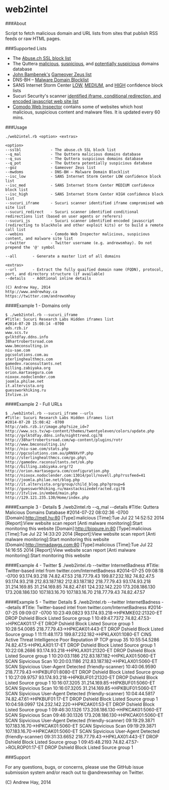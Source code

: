 web2intel
=========

###About

Script to fetch malicious domain and URL lists from sites that publish RSS feeds or raw HTML pages.

###Supported Lists

* The <a href="https://sslbl.abuse.ch/sslbl.rss">Abuse.ch SSL block list</a>
* The Quttera <a href="http://quttera.com/lists/malicious">malicious</a>, <a href="http://quttera.com/lists/suspicious">suspicious</a>, and <a href="http://quttera.com/lists/suspicious">potentially suspicious</a> domains database
* <a href="http://osint.bambenekconsulting.com/manual/goz-domlist.txt">John Bambenek's</a> <a href="http://osint.bambenekconsulting.com/feeds/goz-domlist.txt">Gameover Zeus list</a>
* DNS-BH – <a href="http://mirror1.malwaredomains.com/files/domains.txt">Malware Domain Blocklist</a>
* SANS Internet Storm Center <a href="https://isc.sans.edu/feeds/suspiciousdomains_Low.txt">LOW</a>, <a href="https://isc.sans.edu/feeds/suspiciousdomains_Medium.txt">MEDIUM</a>, and <a href="https://isc.sans.edu/feeds/suspiciousdomains_High.txt">HIGH</a> confidence block lists
* Sucuri Security's scanner <a href="http://labs.sucuri.net/?malware">identified iframe, conditional redirection, and encoded javascript web site list</a>
* <a href="http://app.webinspector.com/public/recent_detections">Comodo Web Inspector</a> contains some of websites which host malicious, suspicious content and malware files. It is updated every 60 mins. 

###Usage

	./web2intel.rb <option> <extras>

	<option>
	--sslbl 			- The abuse.ch SSL block list
	--q_mal 			- The Quttera malicious domains database
	--q_sus 			- The Quttera suspicious domains database
	--q_pot 			- The Quttera potentially suspicious database
	--goz 				- Gameover Zeus list
	--mwdoms 			- DNS-BH – Malware Domain Blocklist
	--isc_low			- SANS Internet Storm Center LOW confidence block list
	--isc_med			- SANS Internet Storm Center MEDIUM confidence block list
	--isc_high			- SANS Internet Storm Center HIGH confidence block list
	--sucuri_iframe		- Sucuri scanner identified iframe compromised web site list
	--sucuri_redirect	- Sucuri scanner identified conditional redirections list (based on user agents or referers)
	--sucuri_js			- Sucuri scanner identified encoded javascript (redirecting to blackhole and other exploit kits) or to build a remote call list
	--webins 			- Comodo Web Inspector malicious, suspicious content, and malware site list
	--twitter			- Twitter username (e.g. andrewsmhay). Do not prepend the '@' symbol

	--all 		- Generate a master list of all domains

	<extras>
	--url		- Extract the fully quaified domain name (FQDN), protocol, port, and directory structure (if available)
	--details	- Addtional inline details

	(C) Andrew Hay, 2014
	http://www.andrewhay.ca
	https://twitter.com/andrewsmhay

####Example 1 - Domains only

	$ ./web2intel.rb --sucuri_iframe
	#Title: Sucuri Research Labs Hidden iframes list
	#2014-07-20 15:08:14 -0700
	ads.rzb.ir
	www.scs.tv
	gvlktdfay.ddns.info
	38hartrobertsroad.com
	www.bmconsulting.in
	niu-sae.com
	pgcsolutions.com.au
	sterlinghealthmcs.com
	gamedev.raconsultants.net
	billing.zabiyaka.org
	orion.martasegura.com
	nioxox.nodoclender.com
	joomla.philae.net
	it.altervista.org
	guessworkhiking.ru
	1tvlive.in

####Example 2 - Full URLs

	$ ./web2intel.rb --sucuri_iframe --urls
	#Title: Sucuri Research Labs Hidden iframes list
	#2014-07-20 15:08:42 -0700
	http://ads.rzb.ir/image.php?size_id=7
	http://www.scs.tv/wp-content/themes/twentyeleven/colors/update.php
	http://gvlktdfay.ddns.info/nighttrend.cgi?8
	http://38hartrobertsroad.com/wp-content/plugins/rotr
	http://www.bmconsulting.in/
	http://niu-sae.com/stats.php
	http://pgcsolutions.com.au/pRN9XvYP.php
	http://sterlinghealthmcs.com/go.php\
	http://gamedev.raconsultants.net/ok.php
	http://billing.zabiyaka.org/?2
	http://orion.martasegura.com/configuration.php
	http://nioxox.nodoclender.com:13014/poll/novell.php?rssfeed=41
	http://joomla.philae.net/blog.php
	http://it.altervista.org/group/child_blog.php?group=6
	http://guessworkhiking.ru/maxstacksizedetracted.cgi?8
	http://1tvlive.in/embed/main.php
	http://129.121.235.130/Home/index.php

####Example 3 - Details
	$ ./web2intel.rb --q_mal --details
	#Title: Quttera Malicious Domains Database
	#2014-07-22 08:02:36 -0700
	[Domain]:http://mell.hu:80
	                                [Type]:malicious
	                                [Time]:Tue Jul 22 14:52:52 2014
	                                [Report]:View website scan report
	                                [Anti malware monitoring]:Start monitoring this website
	[Domain]:http://biopure.in:80
	                                [Type]:malicious
	                                [Time]:Tue Jul 22 14:33:20 2014
	                                [Report]:View website scan report
	                                [Anti malware monitoring]:Start monitoring this website
	[Domain]:http://mmadawgs.com:80
	                                [Type]:malicious
	                                [Time]:Tue Jul 22 14:16:55 2014
	                                [Report]:View website scan report
	                                [Anti malware monitoring]:Start monitoring this website

####Example 4 - Twitter
	$ ./web2intel.rb --twitter InternetBadness
	#Title: Twitter-based intel from twitter.com/InternetBadness
	#2014-07-25 09:08:18 -0700
	93.174.93.218
	74.82.47.53
	218.77.79.43
	199.87.232.182
	74.82.47.5
	93.174.93.218
	212.83.187.182
	212.83.187.182
	218.77.79.43
	93.174.93.218
	31.214.169.85
	31.214.169.85
	74.82.47.61
	124.232.142.220
	173.208.186.130
	173.208.186.130
	107.183.16.70
	107.183.16.70
	218.77.79.43
	74.82.47.57

####Example 5 - Twitter Details
	$ ./web2intel.rb --twitter InternetBadness --details
	#Title: Twitter-based intel from twitter.com/InternetBadness
	#2014-07-25 09:09:07 -0700
	10:23:49.0823 93.174.93.218-&gt;HPKMKE02:21320-ET DROP Dshield Block Listed Source group 1
	10:49:47.7372 74.82.47.53-&gt;HPKCAK01:17-ET DROP Dshield Block Listed Source group 1
	10:28:54.0085 218.77.79.43-&gt;HPKCAK01:443-ET DROP Dshield Block Listed Source group 1
	11:11:48.1173 199.87.232.182-&gt;HPKLAX01:1080-ET CINS Active Threat Intelligence Poor Reputation IP TCP group 35
	10:55:54.5286 74.82.47.5-&gt;HPKLAX01:17-ET DROP Dshield Block Listed Source group 1
	10:22:08.2686 93.174.93.218-&gt;HPKLAX01:21320-ET DROP Dshield Block Listed Source group 1
	10:20:03.1186 212.83.187.182-&gt;HPKLAX01:5060-ET SCAN Sipvicious Scan
	10:20:03.1186 212.83.187.182-&gt;HPKLAX01:5060-ET SCAN Sipvicious User-Agent Detected (friendly-scanner)
	10:40:06.9590 218.77.79.43-&gt;HPKBUF01:8080-ET DROP Dshield Block Listed Source group 1
	10:27:09.9757 93.174.93.218-&gt;HPKBUF01:21320-ET DROP Dshield Block Listed Source group 1
	10:16:07.3205 31.214.169.85-&gt;HPKBUF01:5060-ET SCAN Sipvicious Scan
	10:16:07.3205 31.214.169.85-&gt;HPKBUF01:5060-ET SCAN Sipvicious User-Agent Detected (friendly-scanner)
	10:04:44.5817 74.82.47.61-&gt;HPKBUF01:17-ET DROP Dshield Block Listed Source group 1
	10:04:59.0997 124.232.142.220-&gt;HPKCAK01:53-ET DROP Dshield Block Listed Source group 1
	09:46:30.1326 173.208.186.130-&gt;HPKCAK01:5060-ET SCAN Sipvicious Scan
	09:46:30.1326 173.208.186.130-&gt;HPKCAK01:5060-ET SCAN Sipvicious User-Agent Detected (friendly-scanner)
	09:19:29.3871 107.183.16.70-&gt;HPKCAK01:5060-ET SCAN Sipvicious Scan
	09:19:29.3871 107.183.16.70-&gt;HPKCAK01:5060-ET SCAN Sipvicious User-Agent Detected (friendly-scanner)
	09:31:33.6652 218.77.79.43-&gt;HPKLAX01:443-ET DROP Dshield Block Listed Source group 1
	09:45:48.2193 74.82.47.57-&gt;ROLROP01:17-ET DROP Dshield Block Listed Source group 1

###Support

For any questions, bugs, or concerns, please use the GitHub issue submission system and/or reach out to @andrewsmhay on Twitter.

(C) Andrew Hay, 2014